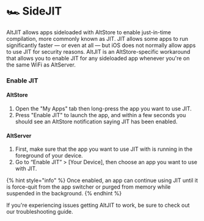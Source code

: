 # 🏎 SideJIT

AltJIT allows apps sideloaded with AltStore to enable just-in-time compilation, more commonly known as JIT. JIT allows some apps to run significantly faster — or even at all — but iOS does not normally allow apps to use JIT for security reasons. AltJIT is an AltStore-specific workaround that allows you to enable JIT for any sideloaded app whenever you're on the same WiFi as AltServer.

### Enable JIT

#### **AltStore**

1. Open the "My Apps" tab then long-press the app you want to use JIT.
2. Press "Enable JIT" to launch the app, and within a few seconds you should see an AltStore notification saying JIT has been enabled.

#### **AltServer**

1. First, make sure that the app you want to use JIT with is running in the foreground of your device.
2. Go to “Enable JIT” > \[Your Device], then choose an app you want to use with JIT.

{% hint style="info" %}
Once enabled, an app can continue using JIT until it is force-quit from the app switcher or purged from memory while suspended in the background.
{% endhint %}

If you're experiencing issues getting AltJIT to work, be sure to check out our troubleshooting guide.

